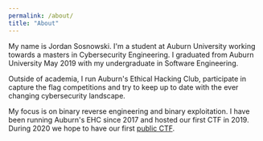 ```yaml
---
permalink: /about/
title: "About"
---
```


My name is Jordan Sosnowski. 
I'm a student at Auburn University working towards a masters in Cybersecurity Engineering. 
I graduated from Auburn University May 2019 with my undergraduate in Software Engineering.

Outside of academia, I run Auburn's Ethical Hacking Club, participate in capture the flag competitions and try to keep up to date with the ever changing cybersecurity landscape.

My focus is on binary reverse engineering and binary exploitation. 
I have been running Auburn's EHC since 2017 and hosted our first CTF in 2019.
During 2020 we hope to have our first [public CTF](http://ctf.auburn.edu).
